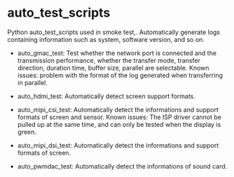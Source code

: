 # auto_test_scripts
Python auto_test_scripts used in smoke test,.
Automatically generate logs containing information such as system, software version, and so on.

* auto_gmac_test:
Test whether the network port is connected and the transmission performance, whether the transfer mode, transfer direction, duration time, buffer size, parallel are selectable.
Known issues: problem with the format of the log generated when transferring in parallel.

* auto_hdmi_test:
Automatically detect screen support formats.

* auto_mipi_csi_test:
Automatically detect the informations and support formats of screen and sensor.
Known issues: The ISP driver cannot be pulled up at the same time, and can only be tested when the display is green.

* auto_mipi_dsi_test:
Automatically detect the informations and support formats of screen.

* auto_pwmdac_test:
Automatically detect the informations of sound card.